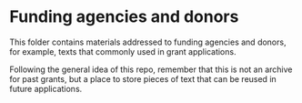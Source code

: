 # Funding agencies and donors

This folder contains materials addressed to funding agencies and donors, for
example, texts that commonly used in grant applications.

Following the general idea of this repo, remember that this is not an archive
for past grants, but a place to store pieces of text that can be reused in
future applications.
